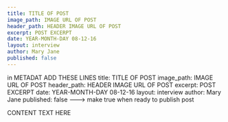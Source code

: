```yaml
---
title: TITLE OF POST
image_path: IMAGE URL OF POST
header_path: HEADER IMAGE URL OF POST
excerpt: POST EXCERPT
date: YEAR-MONTH-DAY 08-12-16
layout: interview
author: Mary Jane
published: false 
---
```



in METADAT ADD THESE LINES 
title: TITLE OF POST
image_path: IMAGE URL OF POST
header_path: HEADER IMAGE URL OF POST
excerpt: POST EXCERPT
date: YEAR-MONTH-DAY 08-12-16
layout: interview
author: Mary Jane
published: false ---> make true when ready to publish post


CONTENT TEXT HERE 